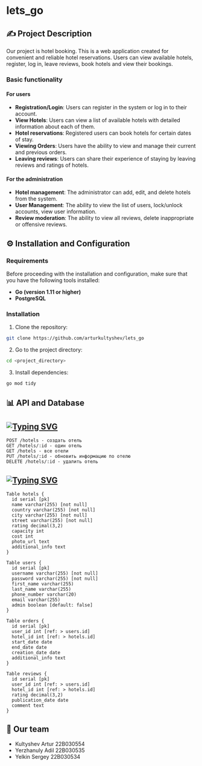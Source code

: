 # lets_go
## ✍️ Project Description
Our project is hotel booking. This is a web application created for convenient and reliable hotel reservations. Users can view available hotels, register, log in, leave reviews, book hotels and view their bookings.
### Basic functionality
#### For users
- **Registration/Login**: Users can register in the system or log in to their account.
- **View Hotels**: Users can view a list of available hotels with detailed information about each of them.
- **Hotel reservations**: Registered users can book hotels for certain dates of stay.
- **Viewing Orders**: Users have the ability to view and manage their current and previous orders.
- **Leaving reviews**: Users can share their experience of staying by leaving reviews and ratings of hotels.
#### For the administration
- **Hotel management**: The administrator can add, edit, and delete hotels from the system.
- **User Management**: The ability to view the list of users, lock/unlock accounts, view user information.
- **Review moderation**: The ability to view all reviews, delete inappropriate or offensive reviews.
## ⚙️ Installation and Configuration
### Requirements
Before proceeding with the installation and configuration, make sure that you have the following tools installed:
- **Go (version 1.11 or higher)**
- **PostgreSQL**
### Installation
1. Clone the repository:
```bash
git clone https://github.com/arturkultyshev/lets_go
```
2. Go to the project directory:
``` bash
cd <project_directory>
```
3. Install dependencies:
``` bash
go mod tidy
```
## 📊 API and Database
## [![Typing SVG](https://readme-typing-svg.herokuapp.com?color=%=FFFFFF&lines=Booking+REST+API)](https://git.io/typing-svg)
```
POST /hotels - создать отель
GET /hotels/:id - один отель
GET /hotels - все отели
PUT /hotels/:id - обновить информацию по отелю
DELETE /hotels/:id - удалить отель

```
## 
## [![Typing SVG](https://readme-typing-svg.herokuapp.com?color=%=FFFFFF&lines=DB+Structure)](https://git.io/typing-svg)
```
Table hotels {
  id serial [pk]
  name varchar(255) [not null]
  country varchar(255) [not null]
  city varchar(255) [not null]
  street varchar(255) [not null]
  rating decimal(3,2)
  capacity int
  cost int
  photo_url text
  additional_info text
}

Table users {
  id serial [pk]
  username varchar(255) [not null]
  password varchar(255) [not null]
  first_name varchar(255)
  last_name varchar(255)
  phone_number varchar(20)
  email varchar(255)
  admin boolean [default: false]
}

Table orders {
  id serial [pk]
  user_id int [ref: > users.id]
  hotel_id int [ref: > hotels.id]
  start_date date
  end_date date
  creation_date date
  additional_info text
}

Table reviews {
  id serial [pk]
  user_id int [ref: > users.id]
  hotel_id int [ref: > hotels.id]
  rating decimal(3,2)
  publication_date date
  comment text
}
```

## 🤝 Our team
- Kultyshev Artur 22B030554
- Yerzhanuly Adil 22B030535
- Yelkin Sergey 22B030534
